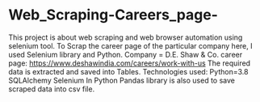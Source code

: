 # Web_Scraping-Careers_page-
This project is about web scraping and web browser automation using selenium tool.
To Scrap the career page of the particular company here, I used Selenium library and Python. 
Company =  D.E. Shaw & Co.  career page: https://www.deshawindia.com/careers/work-with-us
The required data is extracted and saved into Tables.
Technologies used:
Python=3.8
SQLAlchemy
Selenium
In Python Pandas library is also used to save scraped data into csv file.

